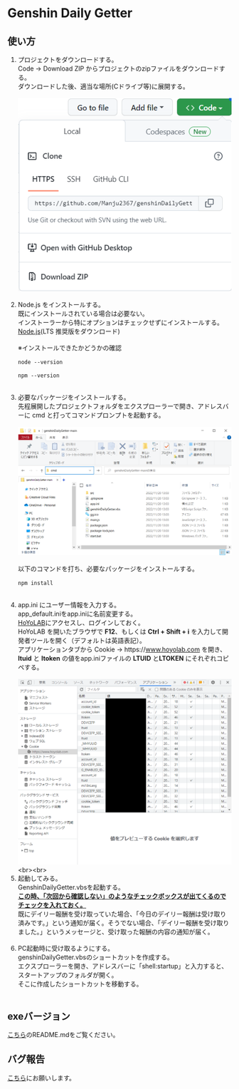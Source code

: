 # Genshin Daily Getter

## 使い方

1. プロジェクトをダウンロードする。<br>
   Code -> Download ZIP からプロジェクトのzipファイルをダウンロードする。<br>
   ダウンロードした後、適当な場所(Cドライブ等)に展開する。<br><br>
   ![Code -> Download ZIP](./src/tutorial/1.png "Code -> Download ZIP")<br><br>
2. Node.js をインストールする。<br>
   既にインストールされている場合は必要ない。<br>
   インストーラーから特にオプションはチェックせずにインストールする。<br>
   [Node.js](https://nodejs.org/ja/)(LTS 推奨版をダウンロード)<br><br>
   ※インストールできたかどうかの確認
   ```
   node --version
   ```
   ```
   npm --version
   ```
   <br>
3. 必要なパッケージをインストールする。<br>
   先程展開したプロジェクトフォルダをエクスプローラーで開き、アドレスバーに cmd と打ってコマンドプロンプトを起動する。<br><br>
   ![cmd](./src/tutorial/2.png "cmd")<br><br>
   以下のコマンドを打ち、必要なパッケージをインストールする。
   ```
   npm install
   ```
   <br>
4. app.ini にユーザー情報を入力する。<br>
   app_default.iniをapp.iniに名前変更する。<br>
   [HoYoLAB](https://www.hoyolab.com/home)にアクセスし、ログインしておく。<br>
   HoYoLAB を開いたブラウザで **F12**、もしくは **Ctrl + Shift + i** を入力して開発者ツールを開く（デフォルトは英語表記）。<br>
   アプリケーションタブから Cookie -> https\://www.hoyolab.com を開き、**ltuid** と **ltoken** の値をapp.iniファイルの **LTUID** と**LTOKEN** にそれぞれコピペする。<br><br>
   ![開発者ツール](./src/tutorial/3.png "Cookie -> https://www.hoyolab.com")<br><br>
5. 起動してみる。<br>
   GenshinDailyGetter.vbsを起動する。<br>
   <u>**この時、「次回から確認しない」のようなチェックボックスが出てくるのでチェックを入れておく。**</u><br>
   既にデイリー報酬を受け取っていた場合、「今日のデイリー報酬は受け取り済みです。」という通知が届く。そうでない場合、「デイリー報酬を受け取りました。」というメッセージと、受け取った報酬の内容の通知が届く。<br><br>
6. PC起動時に受け取るようにする。<br>
   genshinDailyGetter.vbsのショートカットを作成する。<br>
   エクスプローラーを開き、アドレスバーに「shell:startup」と入力すると、スタートアップのフォルダが開く。<br>
   そこに作成したショートカットを移動する。<br><br>

## exeバージョン
[こちら](https://github.com/Manju2367/genshinDailyGetter/tree/electron#readme)のREADME.mdをご覧ください。

## バグ報告

[こちら](https://github.com/Manju2367/genshinDailyGetter/issues)にお願いします。
